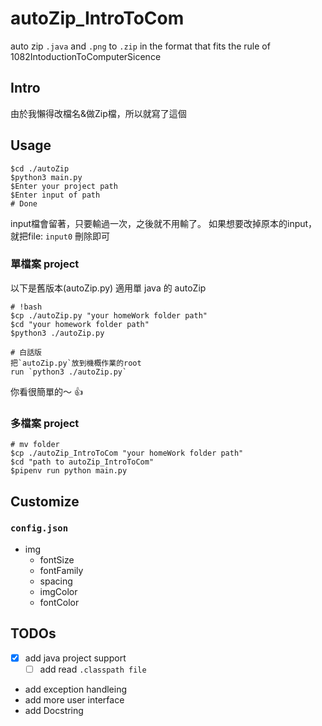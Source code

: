 # autoZip_IntroToCom
auto zip `.java` and `.png` to `.zip` in the format that fits the rule of 1082IntoductionToComputerSicence

## Intro
由於我懶得改檔名&做Zip檔，所以就寫了這個
## Usage
```bash=
$cd ./autoZip
$python3 main.py
$Enter your project path
$Enter input of path
# Done
```
input檔會留著，只要輸過一次，之後就不用輸了。
如果想要改掉原本的input，就把file: `input0` 刪除即可

### 單檔案 project

以下是舊版本(autoZip.py) 適用單 java 的 autoZip
```bash=
# !bash
$cp ./autoZip.py "your homeWork folder path"
$cd "your homework folder path"
$python3 ./autoZip.py
```
```口語=
# 白話版
把`autoZip.py`放到機概作業的root
run `python3 ./autoZip.py`
```
你看很簡單的～ :+1: 

### 多檔案 project
```bash=
# mv folder
$cp ./autoZip_IntroToCom "your homeWork folder path" 
$cd "path to autoZip_IntroToCom"
$pipenv run python main.py
```

## Customize
### `config.json`
- img
    - fontSize
    - fontFamily
    - spacing
    - imgColor
    - fontColor

## TODOs
- [x] add java project support
  - [ ] add read `.classpath file`
- add exception handleing
- add more user interface
- add Docstring